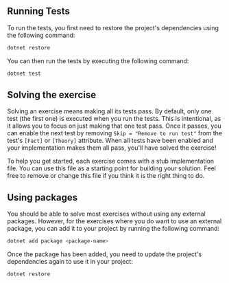 ## Running Tests

To run the tests, you first need to restore the project's dependencies using the following command:

```bash
dotnet restore
```

You can then run the tests by executing the following command:

```bash
dotnet test
```

## Solving the exercise

Solving an exercise means making all its tests pass. By default, only one test (the first one) is executed when you run the tests. This is intentional, as it allows you to focus on just making that one test pass. Once it passes, you can enable the next test by removing `Skip = "Remove to run test"` from the test's `[Fact]` or `[Theory]` attribute. When all tests have been enabled and your implementation makes them all pass, you'll have solved the exercise!

To help you get started, each exercise comes with a stub implementation file. You can use this file as a starting point for building your solution. Feel free to remove or change this file if you think it is the right thing to do.

## Using packages

You should be able to solve most exercises without using any external packages. However, for the exercises where you do want to use an external package, you can add it to your project by running the following command:

```bash
dotnet add package <package-name>
```

Once the package has been added, you need to update the project's dependencies again to use it in your project:

```bash
dotnet restore
```
